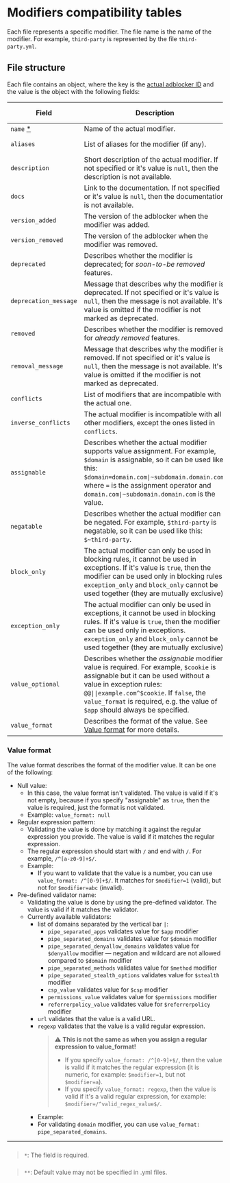 # Modifiers compatibility tables

Each file represents a specific modifier. The file name is the name of the modifier. For example, `third-party` is
represented by the file `third-party.yml`.

## File structure

Each file contains an object, where the key is the
[actual adblocker ID](../README.md#supported-adblockers-and-platforms) and the value is the object with the following
fields:

<!-- markdownlint-disable MD013 -->

| Field                 | Description                                                                                                                                                                                                                                                                              | Type             | Default value [**]    |
| --------------------- | ---------------------------------------------------------------------------------------------------------------------------------------------------------------------------------------------------------------------------------------------------------------------------------------- | ---------------- | --------------------- |
| `name` [*]            | Name of the actual modifier.                                                                                                                                                                                                                                                             | `string`         |                       |
| `aliases`             | List of aliases for the modifier (if any).                                                                                                                                                                                                                                               | `string[]\|null` | `null` (no aliases)   |
| `description`         | Short description of the actual modifier. If not specified or it's value is `null`, then the description is not available.                                                                                                                                                               | `string\|null`   | `null`                |
| `docs`                | Link to the documentation. If not specified or it's value is `null`, then the documentation is not available.                                                                                                                                                                            | `string\|null`   | `null`                |
| `version_added`       | The version of the adblocker when the modifier was added.                                                                                                                                                                                                                                | `string\|null`   | `null`                |
| `version_removed`     | The version of the adblocker when the modifier was removed.                                                                                                                                                                                                                              | `string\|null`   | `null`                |
| `deprecated`          | Describes whether the modifier is deprecated; for *soon-to-be removed* features.                                                                                                                                                                                                         | `boolean`        | `false`               |
| `deprecation_message` | Message that describes why the modifier is deprecated. If not specified or it's value is `null`, then the message is not available. It's value is omitted if the modifier is not marked as deprecated.                                                                                   | `string\|null`   | `null`                |
| `removed`             | Describes whether the modifier is removed; for *already removed* features.                                                                                                                                                                                                               | `boolean`        | `false`               |
| `removal_message`     | Message that describes why the modifier is removed. If not specified or it's value is `null`, then the message is not available. It's value is omitted if the modifier is not marked as deprecated.                                                                                      | `string\|null`   | `null`                |
| `conflicts`           | List of modifiers that are incompatible with the actual one.                                                                                                                                                                                                                             | `string[]\|null` | `null` (no conflicts) |
| `inverse_conflicts`   | The actual modifier is incompatible with all other modifiers, except the ones listed in `conflicts`.                                                                                                                                                                                     | `boolean`        | `false`               |
| `assignable`          | Describes whether the actual modifier supports value assignment. For example, `$domain` is assignable, so it can be used like this: `$domain=domain.com\|~subdomain.domain.com`, where `=` is the assignment operator and `domain.com\|~subdomain.domain.com` is the value.              | `boolean`        | `false`               |
| `negatable`           | Describes whether the actual modifier can be negated. For example, `$third-party` is negatable, so it can be used like this: `$~third-party`.                                                                                                                                            | `boolean`        | `true`                |
| `block_only`          | The actual modifier can only be used in blocking rules, it cannot be used in exceptions. If it's value is `true`, then the modifier can be used only in blocking rules. `exception_only` and `block_only` cannot be used together (they are mutually exclusive).                         | `boolean`        | `false`               |
| `exception_only`      | The actual modifier can only be used in exceptions, it cannot be used in blocking rules. If it's value is `true`, then the modifier can be used only in exceptions. `exception_only` and `block_only` cannot be used together (they are mutually exclusive).                             | `boolean`        | `false`               |
| `value_optional`      | Describes whether the *assignable* modifier value is required. For example, `$cookie` is assignable but it can be used without a value in exception rules: `@@\|\|example.com^$cookie`. If `false`, the `value_format` is required, e.g. the value of `$app` should always be specified. | `boolean`        | `false`               |
| `value_format`        | Describes the format of the value. See [Value format](#value-format) for more details.                                                                                                                                                                                                   | `string\|null`   | `null`                |

<!-- markdownlint-enable MD013 -->

### Value format

The value format describes the format of the modifier value. It can be one of the following:

- Null value:
    - In this case, the value format isn't validated.
      The value is valid if it's not empty, because if you specify "assignable" as `true`,
      then the value is required, just the format is not validated.
    - Example: `value_format: null`
- Regular expression pattern:
    - Validating the value is done by matching it against the regular expression you provide.
      The value is valid if it matches the regular expression.
    - The regular expression should start with `/` and end with `/`. For example, `/^[a-z0-9]+$/`.
    - Example:
        - If you want to validate that the value is a number, you can use `value_format: /^[0-9]+$/`.
          It matches for `$modifier=1` (valid), but not for `$modifier=abc` (invalid).
- Pre-defined validator name:
    - Validating the value is done by using the pre-defined validator. The value is valid if it matches the validator.
    - Currently available validators:
        - list of domains separated by the vertical bar `|`:
            - `pipe_separated_apps` validates value for `$app` modifier
            - `pipe_separated_domains` validates value for `$domain` modifier
            - `pipe_separated_denyallow_domains` validates value for `$denyallow` modifier —
              negation and wildcard are not allowed compared to `$domain` modifier
            <!-- TODO: implement later -->
            <!-- - `pipe_separated_extensions` validates value for `$extension` modifier -->
            - `pipe_separated_methods` validates value for `$method` modifier
            - `pipe_separated_stealth_options` validates value for `$stealth` modifier
            - `csp_value` validates value for `$csp` modifier
            - `permissions_value` validates value for `$permissions` modifier
            - `referrerpolicy_value` validates value for `$referrerpolicy` modifier
        - `url` validates that the value is a valid URL.
        - `regexp` validates that the value is a valid regular expression.
            > :warning: **This is not the same as when you assign a regular expression to value_format!**
            >
            > - If you specify `value_format: /^[0-9]+$/`,
            >   then the value is valid if it matches the regular expression
            >   (it is numeric, for example: `$modifier=1`, but not `$modifier=a`).
            > - If you specify `value_format: regexp`, then the value is valid if it's a valid regular expression,
            >   for example: `$modifier=/^valid_regex_value$/`.
            >
        - Example:
        - For validating `domain` modifier, you can use `value_format: pipe_separated_domains`.

* * *

### <a name="footnote-asterisk-1"></a>

> `*`: The field is required.

[*]: #footnote-asterisk-1 "The field is required"

### <a name="footnote-asterisk-2"></a>

> `**`: Default value may not be specified in .yml files.

[**]: #footnote-asterisk-2 "Default value may not be specified in .yml files."
